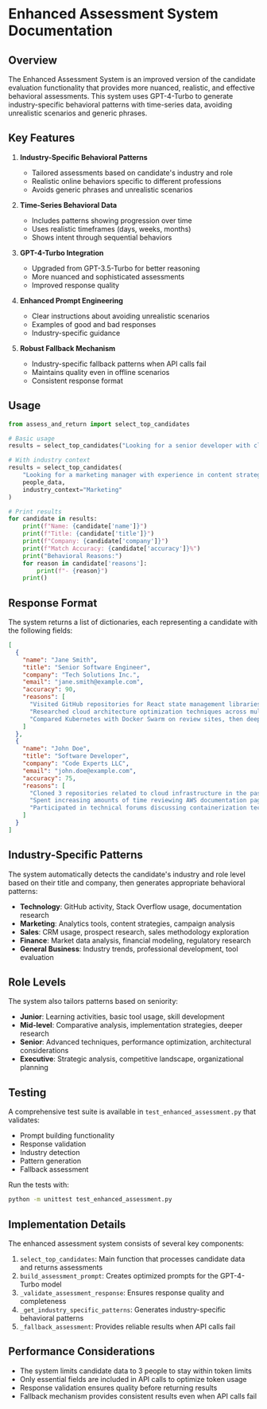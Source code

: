 # Enhanced Assessment System Documentation

## Overview

The Enhanced Assessment System is an improved version of the candidate evaluation functionality that provides more nuanced, realistic, and effective behavioral assessments. This system uses GPT-4-Turbo to generate industry-specific behavioral patterns with time-series data, avoiding unrealistic scenarios and generic phrases.

## Key Features

1. **Industry-Specific Behavioral Patterns**
   - Tailored assessments based on candidate's industry and role
   - Realistic online behaviors specific to different professions
   - Avoids generic phrases and unrealistic scenarios

2. **Time-Series Behavioral Data**
   - Includes patterns showing progression over time
   - Uses realistic timeframes (days, weeks, months)
   - Shows intent through sequential behaviors

3. **GPT-4-Turbo Integration**
   - Upgraded from GPT-3.5-Turbo for better reasoning
   - More nuanced and sophisticated assessments
   - Improved response quality

4. **Enhanced Prompt Engineering**
   - Clear instructions about avoiding unrealistic scenarios
   - Examples of good and bad responses
   - Industry-specific guidance

5. **Robust Fallback Mechanism**
   - Industry-specific fallback patterns when API calls fail
   - Maintains quality even in offline scenarios
   - Consistent response format

## Usage

```python
from assess_and_return import select_top_candidates

# Basic usage
results = select_top_candidates("Looking for a senior developer with cloud experience", people_data)

# With industry context
results = select_top_candidates(
    "Looking for a marketing manager with experience in content strategy",
    people_data,
    industry_context="Marketing"
)

# Print results
for candidate in results:
    print(f"Name: {candidate['name']}")
    print(f"Title: {candidate['title']}")
    print(f"Company: {candidate['company']}")
    print(f"Match Accuracy: {candidate['accuracy']}%")
    print("Behavioral Reasons:")
    for reason in candidate['reasons']:
        print(f"- {reason}")
    print()
```

## Response Format

The system returns a list of dictionaries, each representing a candidate with the following fields:

```json
[
  {
    "name": "Jane Smith",
    "title": "Senior Software Engineer",
    "company": "Tech Solutions Inc.",
    "email": "jane.smith@example.com",
    "accuracy": 90,
    "reasons": [
      "Visited GitHub repositories for React state management libraries 5 times in the past week",
      "Researched cloud architecture optimization techniques across multiple technical blogs, spending 30+ minutes on each",
      "Compared Kubernetes with Docker Swarm on review sites, then deeply explored Kubernetes documentation"
    ]
  },
  {
    "name": "John Doe",
    "title": "Software Developer",
    "company": "Code Experts LLC",
    "email": "john.doe@example.com",
    "accuracy": 75,
    "reasons": [
      "Cloned 3 repositories related to cloud infrastructure in the past two weeks",
      "Spent increasing amounts of time reviewing AWS documentation pages",
      "Participated in technical forums discussing containerization technologies"
    ]
  }
]
```

## Industry-Specific Patterns

The system automatically detects the candidate's industry and role level based on their title and company, then generates appropriate behavioral patterns:

- **Technology**: GitHub activity, Stack Overflow usage, documentation research
- **Marketing**: Analytics tools, content strategies, campaign analysis
- **Sales**: CRM usage, prospect research, sales methodology exploration
- **Finance**: Market data analysis, financial modeling, regulatory research
- **General Business**: Industry trends, professional development, tool evaluation

## Role Levels

The system also tailors patterns based on seniority:

- **Junior**: Learning activities, basic tool usage, skill development
- **Mid-level**: Comparative analysis, implementation strategies, deeper research
- **Senior**: Advanced techniques, performance optimization, architectural considerations
- **Executive**: Strategic analysis, competitive landscape, organizational planning

## Testing

A comprehensive test suite is available in `test_enhanced_assessment.py` that validates:

- Prompt building functionality
- Response validation
- Industry detection
- Pattern generation
- Fallback assessment

Run the tests with:

```bash
python -m unittest test_enhanced_assessment.py
```

## Implementation Details

The enhanced assessment system consists of several key components:

1. `select_top_candidates`: Main function that processes candidate data and returns assessments
2. `build_assessment_prompt`: Creates optimized prompts for the GPT-4-Turbo model
3. `_validate_assessment_response`: Ensures response quality and completeness
4. `_get_industry_specific_patterns`: Generates industry-specific behavioral patterns
5. `_fallback_assessment`: Provides reliable results when API calls fail

## Performance Considerations

- The system limits candidate data to 3 people to stay within token limits
- Only essential fields are included in API calls to optimize token usage
- Response validation ensures quality before returning results
- Fallback mechanism provides consistent results even when API calls fail
